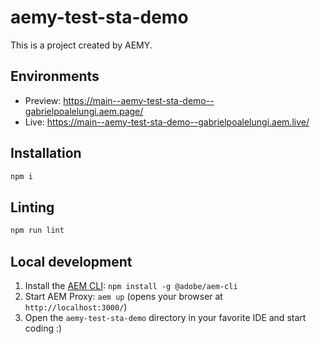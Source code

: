 # aemy-test-sta-demo

This is a project created by AEMY.

## Environments

- Preview: https://main--aemy-test-sta-demo--gabrielpoalelungi.aem.page/
- Live: https://main--aemy-test-sta-demo--gabrielpoalelungi.aem.live/

## Installation

```sh
npm i
```

## Linting

```sh
npm run lint
```

## Local development

1. Install the [AEM CLI](https://github.com/adobe/helix-cli): `npm install -g @adobe/aem-cli`
1. Start AEM Proxy: `aem up` (opens your browser at `http://localhost:3000/`)
1. Open the `aemy-test-sta-demo` directory in your favorite IDE and start coding :)